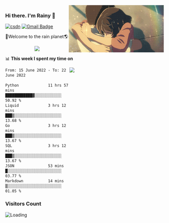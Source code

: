 <img  align='right' height="150" src="https://github.com/LikeRainDay/LikeRainDay/blob/master/pic/img_rain_1.gif?raw=true">



### Hi there. I'm Rainy :lemon:

[![csdn](https://img.shields.io/badge/-csdn-c14438?style=flat-square&logo=c&logoColor=white)](https://blog.csdn.net/qq_15807167)
[![Gmail Badge](https://img.shields.io/badge/-gmail-c14438?style=flat-square&logo=Gmail&logoColor=white&link=mailto:houshuai0816@gmail.com)](mailto:houshuai0816@gmail.com)

🚀Welcome to the rain planet🌎

<center>
<img align='center'  src="https://source.unsplash.com/random/1200x600">
</center>

📊 **This week I spent my time on**

<img align='right'   width="300" src="https://github-readme-stats.vercel.app/api?username=LikeRainDay&show_icons=true&title_color=fff&icon_color=79ff97&text_color=9f9f9f&bg_color=151515">

<!--START_SECTION:waka-->

```text
From: 15 June 2022 - To: 22 June 2022

Python             11 hrs 57 mins  ████████████▓░░░░░░░░░░░░   50.92 %
Liquid             3 hrs 12 mins   ███▒░░░░░░░░░░░░░░░░░░░░░   13.68 %
Go                 3 hrs 12 mins   ███▒░░░░░░░░░░░░░░░░░░░░░   13.67 %
SQL                3 hrs 12 mins   ███▒░░░░░░░░░░░░░░░░░░░░░   13.67 %
JSON               53 mins         █░░░░░░░░░░░░░░░░░░░░░░░░   03.77 %
Markdown           14 mins         ▒░░░░░░░░░░░░░░░░░░░░░░░░   01.05 %
```

<!--END_SECTION:waka-->

### Visitors Count
<img align="left" src = "https://profile-counter.glitch.me/LikeRainDay/count.svg" alt ="Loading">
